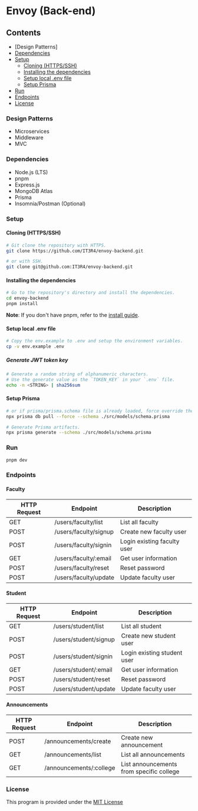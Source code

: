 # Envoy (Back-end)


## Contents
* [Design Patterns]
* [Dependencies](#dependencies)
* [Setup](#setup)
    * [Cloning (HTTPS/SSH)](#cloning-httpsssh)
    * [Installing the dependencies](#installing-the-dependencies)
    * [Setup local .env file](#setup-local-env-file)
    * [Setup Prisma](#setup-prisma)
* [Run](#run)
* [Endpoints](#endpoints)
* [License](#license)


### Design Patterns
 * Microservices
 * Middleware
 * MVC


### Dependencies
 * Node.js (LTS)
 * pnpm
 * Express.js
 * MongoDB Atlas
 * Prisma
 * Insomnia/Postman (Optional)


### Setup
#### Cloning (HTTPS/SSH)
```bash
# Git clone the repository with HTTPS.
git clone https://github.com/IT3R4/envoy-backend.git

# or with SSH.
git clone git@github.com:IT3R4/envoy-backend.git
```

#### Installing the dependencies
```bash
# Go to the repository's directory and install the dependencies.
cd envoy-backend
pnpm install
```

**Note**: If you don't have pnpm, refer to the [install guide](https://pnpm.io/installation).



#### Setup local .env file
```bash
# Copy the env.example to .env and setup the environment variables.
cp -v env.example .env
```


##### Generate JWT token key
```bash
# Generate a random string of alphanumeric characters.
# Use the generate value as the `TOKEN_KEY` in your `.env` file.
echo -n <STRING> | sha256sum
```


#### Setup Prisma
```bash
# or if prisma/prisma.schema file is already loaded, force override the file.
npx prisma db pull --force --schema ./src/models/schema.prisma

# Generate Prisma artifacts.
npx prisma generate --schema ./src/models/schema.prisma
```


### Run
```bash
pnpm dev
```


### Endpoints
#### Faculty
| HTTP Request | Endpoint              | Description                  |
|--------------|-----------------------|------------------------------|
| GET          | /users/faculty/list   | List all faculty             |
| POST         | /users/faculty/signup | Create new faculty user      |
| POST         | /users/faculty/signin | Login existing faculty user  |
| GET          | /users/faculty/:email | Get user information         |
| POST         | /users/faculty/reset  | Reset password               |
| POST         | /users/faculty/update | Update faculty user          |

#### Student
| HTTP Request | Endpoint              | Description                  |
|--------------|-----------------------|------------------------------|
| GET          | /users/student/list   | List all student             |
| POST         | /users/student/signup | Create new student user      |
| POST         | /users/student/signin | Login existing student user  |
| GET          | /users/student/:email | Get user information         |
| POST         | /users/student/reset  | Reset password               |
| POST         | /users/student/update | Update faculty user          |


#### Announcements
| HTTP Request | Endpoint                 | Description                              |
|--------------|--------------------------|------------------------------------------|
| POST         | /announcements/create    | Create new announcement                  |
| GET          | /announcements/list      | List all announcements                   |
| GET          | /announcements/:college  | List announcements from specific college |



### License
This program is provided under the [MIT License](./LICENSE)
